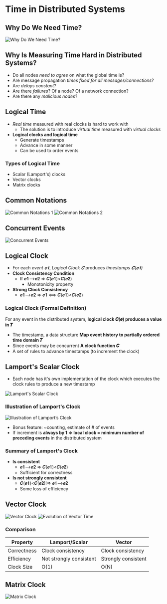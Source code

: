 # Time in Distributed Systems

## Why Do We Need Time?
![Why Do We Need Time?](img/why-time.png)

## Why Is Measuring Time Hard in Distributed Systems?
- Do all nodes *need to agree* on what the global time is?
- Are message propagation *times fixed for all messages/connections*?
- Are *delays constant*?
- Are there *failures*?  Of a node?  Of a network connection?
- Are there any *malicious nodes*?

## Logical Time
- *Real time* measured with real clocks is hard to work with
  - The solution is to introduce *virtual time* measured with *virtual clocks*
- **Logical clocks and logical time**
  - Generate timestamps
  - Advance in some manner
  - Can be used to order events

### Types of Logical Time
- Scalar (Lamport's) clocks
- Vector clocks
- Matrix clocks

## Common Notations
![Common Notations 1](img/common-notations-1.png)
![Common Notations 2](img/common-notations-2.png)

## Concurrent Events
![Concurrent Events](img/concurrent-events.png)

## Logical Clock
- For each *event 𝒆𝟏*, *Logical Clock 𝑪* produces *timestamps 𝑪(𝒆𝟏)*
- **Clock Consistency Condition**
  - If 𝒆𝟏⟶𝒆𝟐 ⇒ 𝑪(𝒆𝟏)<𝑪(𝒆𝟐)
    - Monotonicity property
- **Strong Clock Consistency**
  - 𝒆𝟏⟶𝒆𝟐 ⇒ 𝒆𝟏 ⟺ 𝑪(𝒆𝟏)<𝑪(𝒆𝟐)

### Logical Clock (Formal Definition)
For any event in the distributed system, **logical clock 𝑪(𝒆) produces a value in 𝑻**
  - The timestamp, a data structure
**Map event history to partially ordered time domain 𝑻**
  - Since events may be concurrent
**A clock function 𝑪**
  - A set of rules to advance timestamps (to increment the clock)

## Lamport's Scalar Clock
- Each node has it's own implementation of the clock which executes the clock rules to produce a new timestamp

![Lamport's Scalar Clock](img/lamports-scalar-clock.png)

### Illustration of Lamport's Clock
![Illustration of Lamport’s Clock](img/lamports-clock-illustration.png)
- Bonus feature: ~counting, estimate of # of events
- If increment is **always by 1 ⇒ local clock = minimum number of preceding events** in the distributed system

### Summary of Lamport's Clock
- **Is consistent**
  - 𝒆𝟏⟶𝒆𝟐 ⇒ 𝑪(𝒆𝟏)<𝑪(𝒆𝟐)
  - Sufficient for correctness
- **Is not strongly consistent**
  - 𝑪(𝒆𝟏)<𝑪(𝒆𝟐)!⇒ 𝒆𝟏⟶𝒆𝟐
  - Some loss of efficiency

## Vector Clock
![Vector Clock](img/vector-clock.png)
![Evolution of Vector Time](img/vector-time.png)

### Comparison
 Property | Lamport/Scalar | Vector
--- | --- | ---
Correctness | Clock consistency | Clock consistency
Efficiency | Not strongly consistent | Strongly consistent
Clock Size | O(1) | O(N)

## Matrix Clock
![Matrix Clock](img/matrix-clock.png)
